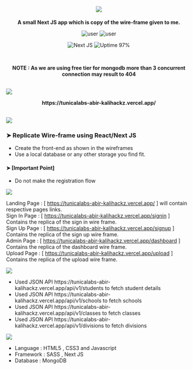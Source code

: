 <h1 align="center"><img src="https://via.placeholder.com/1270x120/0d1117/fffff?text=TunicaLabs+Assignment" /></h1>

<p align="center"><strong>A small Next JS app which is copy of the wire-frame given to me.</strong></p>

<p align="center">
  <img  alt="user" src="https://img.shields.io/badge/Developed by-brightgreen" />
  <img  alt="user" src="https://img.shields.io/badge/Abir Ghosh-(Kalihackz)-brightgreen" />
</p>

<p align="center">
    <img src="https://img.shields.io/badge/made with-NextJS-blueviolet" alt="Next JS" />
    <img src="https://img.shields.io/badge/uptime-97%25-brightgreen" alt="Uptime 97%" />
</p>

 <br>

<p align="center"><strong>NOTE : As we are using free tier for mongodb more than 3 concurrent connection may result to 404</strong></p>

<br />

<img src="https://via.placeholder.com/1270x120/0d1117/ffb300?text=Live+URL" />

<p align="center"><strong>https://tunicalabs-abir-kalihackz.vercel.app/ </strong></p>

<br />

<img src="https://via.placeholder.com/1270x120/0d1117/77ff00?text=Problem+Statement" />
<h3>➤ Replicate Wire-frame using React/Next JS</h3>
  <ul>
    <li>Create the front-end as shown in the wireframes</li>
    <li>Use a local database or any other storage you find fit.</li>
  </ul>

  <h4>➤ [Important Point]</h4>
  <ul>
    <li>Do not make the registration flow</li>
  </ul>

<img src="https://via.placeholder.com/1270x120/0d1117/ff00c8?text=Working" />
  
Landing Page : [ https://tunicalabs-abir-kalihackz.vercel.app/ ] will contain respective pages links.<br/>
Sign In Page : [ https://tunicalabs-abir-kalihackz.vercel.app/signin ] Contains the replica of the sign in wire frame.<br/>
Sign Up Page : [ https://tunicalabs-abir-kalihackz.vercel.app/signup ] Contains the replica of the sign up wire frame.<br/>
Admin Page : [ https://tunicalabs-abir-kalihackz.vercel.app/dashboard ] Contains the replica of the dashboard wire frame.<br/>
Upload Page : [ https://tunicalabs-abir-kalihackz.vercel.app/upload ] Contains the replica of the upload wire frame. <br/>

<img src="https://via.placeholder.com/1270x120/0d1117/ff00c8?text=APIS+Used" />

<ul>
    <li>Used JSON API https://tunicalabs-abir-kalihackz.vercel.app/api/v1/students to fetch student details</li>
    <li>Used JSON API https://tunicalabs-abir-kalihackz.vercel.app/api/v1/schools to fetch schools</li>
    <li>Used JSON API https://tunicalabs-abir-kalihackz.vercel.app/api/v1/classes to fetch classes</li>
    <li>Used JSON API https://tunicalabs-abir-kalihackz.vercel.app/api/v1/divisions to fetch divisions</li> 
</ul>

<img src="https://via.placeholder.com/1270x120/0d1117/ff00c8?text=Technologies+Used" />

<ul>
    <li>Language : HTML5 , CSS3 and Javascript</li>
    <li>Framework : SASS , Next JS</li>
    <li>Database : MongoDB</li>
</ul>
